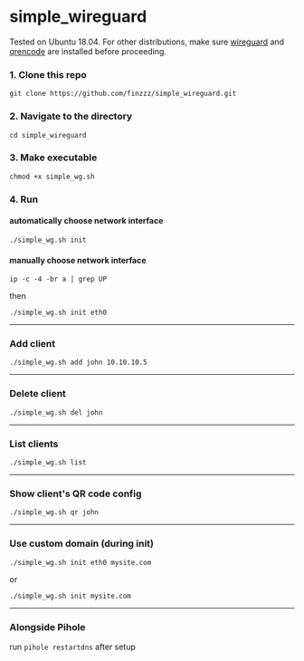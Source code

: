 # simple_wireguard
Tested on Ubuntu 18.04. For other distributions, make sure [wireguard](https://www.wireguard.com/install/) and [qrencode](https://pkgs.org/download/qrencode) are installed before proceeding.

### 1. Clone this repo  
```
git clone https://github.com/finzzz/simple_wireguard.git
```

### 2. Navigate to the directory  
```
cd simple_wireguard
```
          
### 3. Make executable
```
chmod +x simple_wg.sh
```
         
### 4. Run
#### automatically choose network interface
```
./simple_wg.sh init
```
  
#### manually choose network interface
```
ip -c -4 -br a | grep UP
```
then  
```
./simple_wg.sh init eth0
```

***
### Add client
```
./simple_wg.sh add john 10.10.10.5
```
  
***
### Delete client
```
./simple_wg.sh del john
```

***
### List clients
```
./simple_wg.sh list
```
  
***
### Show client's QR code config
```
./simple_wg.sh qr john
```

***
### Use custom domain (during init)
```
./simple_wg.sh init eth0 mysite.com
```
or  
```
./simple_wg.sh init mysite.com
```

***
### Alongside Pihole
run `pihole restartdns` after setup
